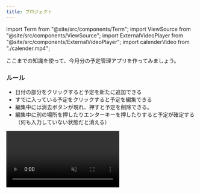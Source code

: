 ```yaml
---
title: プロジェクト
---
```


import Term from "@site/src/components/Term";
import ViewSource from "@site/src/components/ViewSource";
import ExternalVideoPlayer from "@site/src/components/ExternalVideoPlayer";
import calenderVideo from "./calender.mp4";

ここまでの知識を使って、今月分の予定管理アプリを作ってみましょう。

### ルール

- 日付の部分をクリックすると予定を新たに追加できる
- すでに入っている予定をクリックすると予定を編集できる
- 編集中には消去ボタンが現れ、押すと予定を削除できる。
- 編集中に別の場所を押したりエンターキーを押したりすると予定が確定する（何も入力していない状態だと消える）

<video src={calenderVideo} controls loop autoPlay muted />

## ヒント

いきなり作るのが難しい場合はタスクを分解してみましょう。今回は大まかに<br/>
① カレンダーを作る<br/>
② カレンダーに機能をつける<br/>
の２つの仕事があるので、まず ① からやっていきましょう。

### ① について

- HTML要素の作成は`document.createElement`関数を使って行えます。また、`appendChild`メソッドを用いることで要素内に子要素を追加することができます。

- 表を作るわけなので`table`タグを使うのですが、日数を１から３０前後までいちいち html ファイルに書き込んでいくのは手間ですし応用が効かないので、javascript ファイル上で繰り返しを使ってコードを簡潔にしましょう。もちろん今月の日数はカレンダーを見ればわかりますが、[`Date` クラス](https://developer.mozilla.org/ja/docs/Web/JavaScript/Reference/Global_Objects/Date)を用いて月初めの日と月終わりの日を取ってこれば、計算をしなくても始まりの曜日や月の日数が取ってこれそうですね。

```javascript
const today = new Date();
const year = today.getFullYear();
const month = today.getMonth();
const startDate = new Date(year, month, 1);
const endDate = new Date(year, month + 1, 0);
```

- 後で日付の下に予定を追加したり予定を編集したりしたいので、予定を書き込むための要素も作ったうえで、その要素を保存するオブジェクトを作っておきましょう。

```javascript
//予定を書き込むための要素を格納するオブジェクト
const container = {};
//ここに予定を打ち込む要素を保存しておく
```

### ② について

- 要素をクリックした時に実行される関数は要素の`onclick` <Term type="javascriptProperty">プロパティ</Term>から設定することができます。

- イベントが発生して関数が呼び出されると、一番目の引数に発生したイベントの情報が格納された `Event` オブジェクトが渡されてきます。`Event`オブジェクトの`target`<Term type="javascriptProperty">プロパティ</Term>を用いることで、クリックした要素を取得することができます。取得した要素の種類によって関数を変えることで、予定の編集や追加の機能を実現できます。

```html title="index.html"
<div id="div">ここをクリック！</div>
```

```javascript title="script.js"
function clicked(e) {
  console.log(e.target.tagName);
}

const div = document.getElementById("div");

div.onclick = clicked;
```

<ViewSource url={import.meta.url} path="_samples/event-target" />


- グローバル変数の[`window`](https://developer.mozilla.org/ja/docs/Web/API/Window)は、スクリプトを実行しているウィンドウそのものを表します。この変数も`onclick`要素を指定することができます。

- [`addEventListener`メソッド](https://developer.mozilla.org/ja/docs/Web/API/EventTarget/addEventListener)は、ターゲットに特定のイベントが行われるたびに呼び出される関数を設定します。

```javascript title="script.js"
function pressed() {
  console.log("キーを押しました");
}

window.addEventListener("keypress", pressed);
```

<ViewSource url={import.meta.url} path="_samples/addEventListener" />

## 解答例

解答例は次のリンクを参照してください。

<ViewSource url={import.meta.url} path="_samples/calender" />
